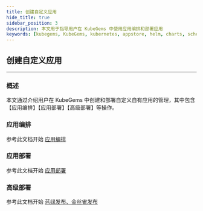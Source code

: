 ```yaml
---
title: 创建自定义应用
hide_title: true
sidebar_position: 3
description: 本文用于指导用户在 KubeGems 中使用应用编排和部署应用
keywords: [kubegems, KubeGems, kubernetes, appstore, helm, charts, schema]
---
```


## 创建自定义应用

---

### 概述

本文通过介绍用户在 KubeGems 中创建和部署自定义自有应用的管理，其中包含【应用编排】【应用部署】【高级部署】等操作。

### 应用编排

参考此文档开始 [应用编排](/docs/tasks/appservice/userapplication/orchestration)

### 应用部署

参考此文档开始 [应用部署](/docs/tasks/appservice/userapplication/user-app)

### 高级部署

参考此文档开始 [蓝绿发布、金丝雀发布](/docs/tasks/appservice/userapplication/advance-deploy)

